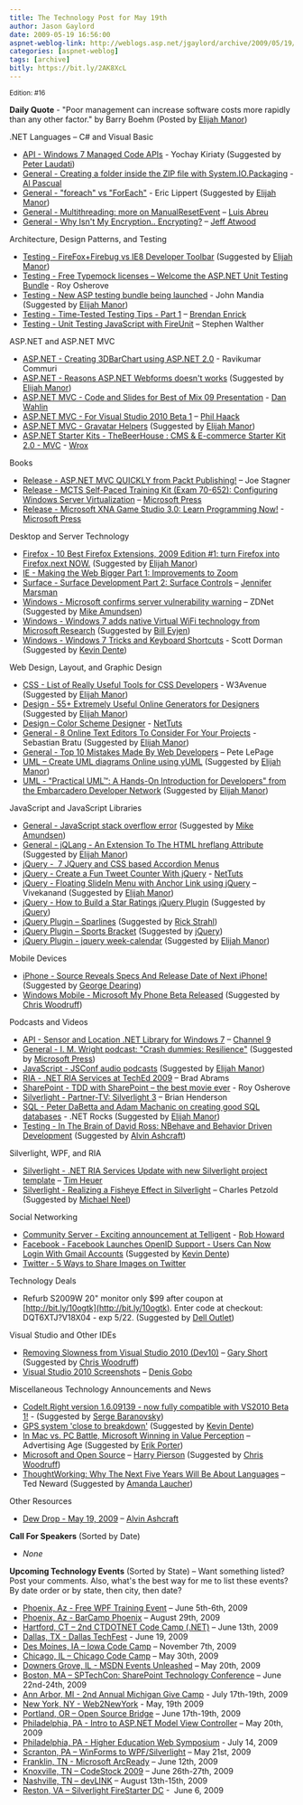 ```yaml
---
title: The Technology Post for May 19th
author: Jason Gaylord
date: 2009-05-19 16:56:00
aspnet-weblog-link: http://weblogs.asp.net/jgaylord/archive/2009/05/19/the-technology-post-for-may-19th.aspx
categories: [aspnet-weblog]
tags: [archive]
bitly: https://bit.ly/2AK8XcL
---
```


<small>Edition: #16</small>

**Daily Quote** - "Poor management can increase software costs more rapidly than any other factor." by Barry Boehm (Posted by [Elijah Manor](http://twitter.com/elijahmanor))

.NET Languages – C# and Visual Basic

- [API - Windows 7 Managed Code APIs](http://windowsteamblog.com/blogs/developers/archive/2009/05/18/windows-7-managed-code-apis.aspx) - Yochay Kiriaty (Suggested by [Peter Laudati](http://twitter.com/jrzyshr))
- [General - Creating a folder inside the ZIP file with System.IO.Packaging](http://alpascual.com/blog/creating-a-folder-inside-the-zip-file-with-system-io-packaging/) - [Al Pascual](http://twitter.com/alpascual)
- [General - "foreach" vs "ForEach"](http://blogs.msdn.com/ericlippert/archive/2009/05/18/foreach-vs-foreach.aspx) - Eric Lippert (Suggested by [Elijah Manor](http://twitter.com/elijahmanor))
- [General - Multithreading: more on ManualResetEvent](http://msmvps.com/blogs/luisabreu/archive/2009/05/19/multithreading-more-on-manualresetevent.aspx) – [Luis Abreu](http://twitter.com/luisabreu)
- [General - Why Isn't My Encryption.. Encrypting?](http://www.codinghorror.com/blog/archives/001267.html) – [Jeff Atwood](http://twitter.com/codinghorror)

Architecture, Design Patterns, and Testing

- [Testing - FireFox+Firebug vs IE8 Developer Toolbar](http://elegantcode.com/2009/05/18/firefoxfirebug-vs-ie8-developer-toolbar/) (Suggested by [Elijah Manor](http://twitter.com/elijahmanor))
- [Testing - Free Typemock licenses – Welcome the ASP.NET Unit Testing Bundle](http://weblogs.asp.net/rosherove/archive/2009/05/18/free-typemock-licenses-welcome-the-asp-net-unit-testing-bundle.aspx) - Roy Osherove
- [Testing - New ASP testing bundle being launched](http://weblogs.asp.net/jmandia/archive/2009/05/19/new-asp-testing-bundle-being-launched.aspx) - John Mandia (Suggested by [Elijah Manor](http://twitter.com/elijahmanor))
- [Testing - Time-Tested Testing Tips - Part 1](http://brendan.enrick.com/blog/time-tested-testing-tips-part-1/) – [Brendan Enrick](http://twitter.com/brendoneus)
- [Testing - Unit Testing JavaScript with FireUnit](http://stephenwalther.com/blog/archive/2009/05/18/unit-testing-javascript-with-fireunit.aspx) – Stephen Walther

ASP.NET and ASP.NET MVC

- [ASP.NET - Creating 3DBarChart using ASP.NET 2.0](http://www.codeproject.com/KB/aspnet/Creating3DBarChart.aspx) - Ravikumar Commuri
- [ASP.NET - Reasons ASP.NET Webforms doesn't works](http://www.techunits.com/blog/2009/05/15/reasons-aspnet-webforms-doesnt-works.html) (Suggested by [Elijah Manor](http://twitter.com/elijahmanor))
- [ASP.NET MVC - Code and Slides for Best of Mix 09 Presentation](http://weblogs.asp.net/dwahlin/archive/2009/05/18/asp-net-mvc-code-and-slides-for-best-of-mix-09-presentation.aspx) - [Dan Wahlin](http://twitter.com/DanWahlin)
- [ASP.NET MVC - For Visual Studio 2010 Beta 1](http://haacked.com/archive/2009/05/18/aspnetmvc-vs2010-beta1.aspx) – [Phil Haack](http://twitter.com/haacked)
- [ASP.NET MVC - Gravatar Helpers](http://hackingon.net/post/ASPNET-MVC-Gravatar-Helpers.aspx) (Suggested by [Elijah Manor](http://twitter.com/elijahmanor))
- [ASP.NET Starter Kits - TheBeerHouse : CMS & E-commerce Starter Kit 2.0 - MVC](http://thebeerhouse.codeplex.com/Release/ProjectReleases.aspx?ReleaseId=27519) - [Wrox](http://twitter.com/wrox)

Books

- [Release - ASP.NET MVC QUICKLY from Packt Publishing!](http://misfitgeek.com/blog/aspnet/book-ndash-asp-net-mvc-quickly-from-packt-publishing/) – Joe Stagner
- [Release - MCTS Self-Paced Training Kit (Exam 70-652): Configuring Windows Server Virtualization](http://blogs.msdn.com/microsoft_press/archive/2009/05/19/rtm-d-today-mcts-self-paced-training-kit-exam-70-652-configuring-windows-server-virtualization.aspx) – [Microsoft Press](http://twitter.com/MicrosoftPress)
- [Release - Microsoft XNA Game Studio 3.0: Learn Programming Now!](http://blogs.msdn.com/microsoft_press/archive/2009/05/19/rtm-d-today-microsoft-xna-game-studio-3-0-learn-programming-now.aspx) - [Microsoft Press](http://twitter.com/MicrosoftPress)

Desktop and Server Technology

- [Firefox - 10 Best Firefox Extensions, 2009 Edition #1: turn Firefox into Firefox.next NOW.](http://www.macstories.net/2009/05/17/best-firefox-extensions-2009-edition-1-turn-firefox-into-firefoxnext-now/) (Suggested by [Elijah Manor](http://twitter.com/elijahmanor))
- [IE - Making the Web Bigger Part 1: Improvements to Zoom](http://blogs.msdn.com/ie/archive/2009/05/18/making-the-web-bigger-part-1-improvements-to-zoom.aspx)
- [Surface - Surface Development Part 2: Surface Controls](http://blogs.msdn.com/jennifer/archive/2009/05/19/surface-development-part-2-surface-controls.aspx) – [Jennifer Marsman](http://twitter.com/jennifermarsman)
- [Windows - Microsoft confirms server vulnerability warning](http://blogs.zdnet.com/security/?p=3424) – ZDNet (Suggested by [Mike Amundsen](http://twitter.com/mamund))
- [Windows - Windows 7 adds native Virtual WiFi technology from Microsoft Research](http://www.istartedsomething.com/20090516/windows-7-native-virtual-wifi-technology-microsoft-research/) (Suggested by [Bill Evjen](http://twitter.com/billevjen))
- [Windows - Windows 7 Tricks and Keyboard Shortcuts](http://www.codeproject.com/Articles/36538/Windows-7-Tricks-and-Keyboard-Shortcuts.aspx) - Scott Dorman (Suggested by [Kevin Dente](http://twitter.com/kevindente))

Web Design, Layout, and Graphic Design

- [CSS - List of Really Useful Tools for CSS Developers](http://www.w3avenue.com/2009/05/04/list-of-really-useful-tools-for-css-developers/) - W3Avenue (Suggested by [Elijah Manor](http://twitter.com/elijahmanor))
- [Design - 55+ Extremely Useful Online Generators for Designers](http://www.balkhis.com/web-designs-resources/55-extremely-useful-online-generators-for-designers/) (Suggested by [Elijah Manor](http://twitter.com/elijahmanor))
- [Design – Color Scheme Designer](http://colorschemedesigner.com/) - [NetTuts](http://twitter.com/Nettuts)
- [General - 8 Online Text Editors To Consider For Your Projects](http://blog.themeforest.net/resources/8-online-text-editors-to-consider-for-your-projects/) - Sebastian Bratu (Suggested by [Elijah Manor](http://twitter.com/elijahmanor))
- [General - Top 10 Mistakes Made By Web Developers](http://blogs.msdn.com/petel/archive/2009/05/18/teched09-top-10-mistakes-made-by-web-developers.aspx) – Pete LePage
- [UML – Create UML diagrams Online using yUML](http://yuml.me/) (Suggested by [Elijah Manor](http://twitter.com/elijahmanor))
- [UML - "Practical UML™: A Hands-On Introduction for Developers" from the Embarcadero Developer Network](http://coolthingoftheday.blogspot.com/2009/05/practical-uml-hands-on-introduction-for.html) (Suggested by [Elijah Manor](http://twitter.com/elijahmanor))

JavaScript and JavaScript Libraries

- [General - JavaScript stack overflow error](http://www.nczonline.net/blog/2009/05/19/javascript-stack-overflow-error/) (Suggested by [Mike Amundsen](http://twitter.com/mamund))
- [General - jQLang - An Extension To The HTML hreflang Attribute](http://www.opensourcereleasefeed.com/article/show/jqlang-an-extension-to-the-html-hreflang-attribute) (Suggested by [Elijah Manor](http://twitter.com/elijahmanor))
- [jQuery -  7 JQuery and CSS based Accordion Menus](http://www.onlinetechtips.net/2009/05/7-jquery-and-css-based-accordion-menus.html)
- [jQuery - Create a Fun Tweet Counter With jQuery](http://net.tutsplus.com/tutorials/javascript-ajax/create-a-fun-tweet-counter-with-jquery/) - [NetTuts](http://twitter.com/Nettuts)
- [jQuery - Floating SlideIn Menu with Anchor Link using jQuery](http://www.developersnippets.com/2009/04/25/floating-slidein-menu-with-anchor-link-using-jquery/) – Vivekanand (Suggested by [Elijah Manor](http://twitter.com/elijahmanor))
- [jQuery - How to Build a Star Ratings jQuery Plugin](http://www.switchonthecode.com/tutorials/how-to-build-a-star-ratings-jquery-plugin) (Suggested by [jQuery](http://twitter.com/jquery))
- [jQuery Plugin – Sparlines](http://www.omnipotent.net/jquery.sparkline/) (Suggested by [Rick Strahl](http://twitter.com/RickStrahl))
- [jQuery Plugin – Sports Bracket](http://jquerylove.com/2009/05/18/jquery-plugin-sports-brackets/ "http://jquerylove.com/2009/05/18/jquery-plugin-sports-brackets/") (Suggested by [jQuery](http://twitter.com/jquery))
- [jQuery Plugin - jquery week-calendar](http://www.redredred.com.au/projects/jquery-week-calendar/) (Suggested by [Elijah Manor](http://twitter.com/elijahmanor))

Mobile Devices

- [iPhone - Source Reveals Specs And Release Date of Next iPhone!](http://www.appadvice.com/newiphone.html) (Suggested by [George Dearing](http://twitter.com/GeorgeDearing))
- [Windows Mobile - Microsoft My Phone Beta Released](http://sn1-p3.myphone.microsoft.com/mkweb/Start.po?mkt=en-US) (Suggested by [Chris Woodruff](http://twitter.com/cwoodruff))

Podcasts and Videos

- [API - Sensor and Location .NET Library for Windows 7](http://channel9.msdn.com/shows/Continuum/SensorLocationLibraryWin7/) – [Channel 9](http://twitter.com/ch9)
- [General - I. M. Wright podcast: "Crash dummies: Resilience"](http://blogs.msdn.com/microsoft_press/archive/2009/05/19/i-m-wright-podcast-crash-dummies-resilience.aspx) (Suggested by [Microsoft Press](http://twitter.com/MicrosoftPress))
- [JavaScript - JSConf audio podcasts](http://jsmag.com/blog/2009/05/jsconf-audio-podcasts-2/) (Suggested by [Elijah Manor](http://twitter.com/elijahmanor))
- [RIA - .NET RIA Services at TechEd 2009](http://blogs.msdn.com/brada/archive/2009/05/18/net-ria-services-at-teched-2009.aspx) – Brad Abrams
- [SharePoint - TDD with SharePoint – the best movie ever](http://weblogs.asp.net/rosherove/archive/2009/05/19/tdd-with-sharepoint-the-best-movie-ever.aspx) - Roy Osherove
- [Silverlight - Partner-TV: Silverlight 3](http://blogs.msdn.com/ozpartnertv/archive/2009/05/18/partner-tv-silverlight-3.aspx) – Brian Henderson
- [SQL - Peter DaBetta and Adam Machanic on creating good SQL databases](http://www.dotnetrocks.com/default.aspx?showNum=447) - .NET Rocks (Suggested by [Elijah Manor](http://twitter.com/elijahmanor))
- [Testing - In The Brain of David Ross: NBehave and Behavior Driven Development](http://dotnet.dzone.com/videos/brain-david-ross-nbehave-and) (Suggested by [Alvin Ashcraft](http://twitter.com/alvinashcraft))

Silverlight, WPF, and RIA

- [Silverlight - .NET RIA Services Update with new Silverlight project template](http://timheuer.com/blog/archive/2009/05/19/silverlight-net-ria-services-updated.aspx) – [Tim Heuer](http://twitter.com/timheuer)
- [Silverlight - Realizing a Fisheye Effect in Silverlight](http://www.charlespetzold.com/blog/2009/05/Realizing-a-Fisheye-Effect-in-Silverlight.html) – Charles Petzold (Suggested by [Michael Neel](http://twitter.com/ViNull))

Social Networking

- [Community Server - Exciting announcement at Telligent](http://telligent.com/blogs/corporate/exciting-announcement-at-telligent/) - [Rob Howard](http://twitter.com/robhoward)
- [Facebook - Facebook Launches OpenID Support - Users Can Now Login With Gmail Accounts](http://www.insidefacebook.com/2009/05/18/facebook-launches-openid-support-users-can-now-login-with-a-gmail-account/) (Suggested by [Kevin Dente](http://twitter.com/kevindente))
- [Twitter - 5 Ways to Share Images on Twitter](http://mashable.com/2009/05/19/twitter-share-images/)

Technology Deals

- Refurb S2009W 20" monitor only $99 after coupon at [http://bit.ly/10ogtk](http://bit.ly/10ogtk). Enter code at checkout: DQT6XTJ?V18X04 - exp 5/22. (Suggested by [Dell Outlet](http://twitter.com/DellOutlet))

Visual Studio and Other IDEs

- [Removing Slowness from Visual Studio 2010 (Dev10)](http://garyshortblog.wordpress.com/2009/05/19/removing-slowness-from-visual-studio-2010-dev10/) – [Gary Short](http://twitter.com/garyshort) (Suggested by [Chris Woodruff](http://twitter.com/cwoodruff))
- [Visual Studio 2010 Screenshots](http://blogs.lessthandot.com/index.php/DesktopDev/MSTech/visual-studio-2010-screenshots) – [Denis Gobo](http://twitter.com/DenisGobo)

Miscellaneous Technology Announcements and News

- [CodeIt.Right version 1.6.09139 - now fully compatible with VS2010 Beta 1!](http://submain.com/blog/ReleasedCodeItRightVersion1609139NowFullyCompatibleWithVS2010Beta1.aspx) - (Suggested by [Serge Baranovsky](http://twitter.com/sergeb))
- [GPS system 'close to breakdown'](http://www.guardian.co.uk/technology/2009/may/19/gps-close-to-breakdown) (Suggested by [Kevin Dente](http://twitter.com/kevindente))
- [In Mac vs. PC Battle, Microsoft Winning in Value Perception](http://adage.com/digital/article?article_id=136731) – Advertising Age (Suggested by [Erik Porter](http://twitter.com/HumanCompiler))
- [Microsoft and Open Source](http://devhawk.net/2009/05/18/Microsoft+And+Open+Source.aspx) – [Harry Pierson](http://twitter.com/devhawk) (Suggested by [Chris Woodruff](http://twitter.com/cwoodruff))
- [ThoughtWorking: Why The Next Five Years Will Be About Languages](https://www.code-magazine.com/Article.aspx?quickid=0903131) – Ted Neward (Suggested by [Amanda Laucher](http://twitter.com/pandamonial))

Other Resources

- [Dew Drop - May 19, 2009](http://www.alvinashcraft.com/2009/05/19/dew-drop-may-19-2009/) – [Alvin Ashcraft](http://twitter.com/alvinashcraft)

**Call For Speakers** (Sorted by Date)

- _None_

**Upcoming Technology Events** (Sorted by State) – Want something listed? Post your comments. Also, what's the best way for me to list these events? By date order or by state, then city, then date?

- [Phoenix, Az - Free WPF Training Event](http://weblogs.asp.net/dwahlin/archive/2009/05/14/free-wpf-training-event-in-phoenix-june-5th-and-6th.aspx) – June 5th-6th, 2009
- [Phoenix, Az - BarCamp Phoenix](http://barcamp.org/BarCampPhoenix) – August 29th, 2009
- [Hartford, CT – 2nd CTDOTNET Code Camp (.NET)](http://ctdotnet.org/codecamp2.aspx) – June 13th, 2009
- [Dallas, TX - Dallas TechFest](http://www.developerfusion.com/event/12258/dallas-techfest/) - June 19, 2009
- [Des Moines, IA – Iowa Code Camp](http://iowacodecamp.com/default.aspx) – November 7th, 2009
- [Chicago, IL – Chicago Code Camp](http://chicagocodecamp-blogs.eventbrite.com/) – May 30th, 2009
- [Downers Grove, IL - MSDN Events Unleashed](http://www.developerfusion.com/event/12247/msdn-events-unleashed/) – May 20th, 2009
- [Boston, MA – SPTechCon: SharePoint Technology Conference](http://www.sptechcon.com/) – June 22nd-24th, 2009
- [Ann Arbor, MI - 2nd Annual Michigan Give Camp](http://michigangivecamp.eventbrite.com/) - July 17th-19th, 2009
- [New York, NY - Web2NewYork](http://www.developerfusion.com/event/12822/web2newyork/) - May, 19th 2009
- [Portland, OR – Open Source Bridge](http://www.developerfusion.com/event/12569/open-source-bridge/) – June 17th-19th, 2009
- [Philadelphia, PA - Intro to ASP.NET Model View Controller](http://phillydotnet.org/) – May 20th, 2009
- [Philadelphia, PA - Higher Education Web Symposium](http://www.developerfusion.com/event/11332/higher-education-web-symposium/) - July 14, 2009
- [Scranton, PA – WinForms to WPF/Silverlight](http://dotnetvalley.com/events/eventdetails.aspx?eventid=80) – May 21st, 2009
- [Franklin, TN - Microsoft ArcReady](http://www.developerfusion.com/event/12322/microsoft-arcready/) – June 12th, 2009
- [Knoxville, TN – CodeStock 2009](http://www.codestock.org/) – June 26th-27th, 2009
- [Nashville, TN – devLINK](http://devlink.net/) – August 13th-15th, 2009
- [Reston, VA – Silverlight FireStarter DC](http://franksworld.com/blog/archive/2009/05/06/11482.aspx) -  June 6, 2009